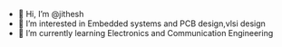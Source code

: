 - 👋 Hi, I’m @jithesh
- 👀 I’m interested in Embedded systems and PCB design,vlsi design
- 🌱 I’m currently learning Electronics and Communication Engineering


<!---
jithugowda20/jithugowda20 is a ✨ special ✨ repository because its `README.md` (this file) appears on your GitHub profile.
You can click the Preview link to take a look at your changes.
--->
